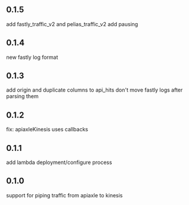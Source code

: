 0.1.5
-----
add fastly_traffic_v2 and pelias_traffic_v2
add pausing

0.1.4
-----
new fastly log format

0.1.3
-----
add origin and duplicate columns to api_hits
don't move fastly logs after parsing them

0.1.2
-----
fix: apiaxleKinesis uses callbacks

0.1.1
-----
add lambda deployment/configure process

0.1.0
-----
support for piping traffic from apiaxle to kinesis
